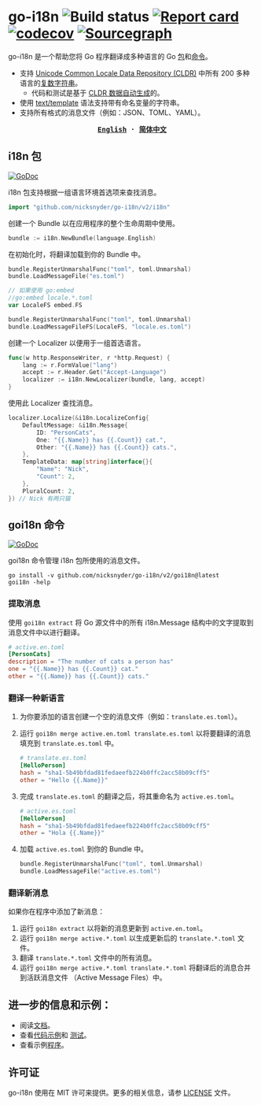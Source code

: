 # go-i18n ![Build status](https://github.com/nicksnyder/go-i18n/workflows/Build/badge.svg) [![Report card](https://goreportcard.com/badge/github.com/nicksnyder/go-i18n)](https://goreportcard.com/report/github.com/nicksnyder/go-i18n) [![codecov](https://codecov.io/gh/nicksnyder/go-i18n/branch/master/graph/badge.svg)](https://codecov.io/gh/nicksnyder/go-i18n) [![Sourcegraph](https://sourcegraph.com/github.com/nicksnyder/go-i18n/-/badge.svg)](https://sourcegraph.com/github.com/nicksnyder/go-i18n?badge)

go-i18n 是一个帮助您将 Go 程序翻译成多种语言的 Go [包](#package-i18n)和[命令](#command-goi18n)。

- 支持 [Unicode Common Locale Data Repository (CLDR)](https://www.unicode.org/cldr/charts/28/supplemental/language_plural_rules.html)
  中所有 200 多种语言的[复数字符串](http://cldr.unicode.org/index/cldr-spec/plural-rules)。
  - 代码和测试是基于 [CLDR 数据](http://cldr.unicode.org/index/downloads)[自动生成](https://github.com/nicksnyder/go-i18n/tree/main/internal/plural/codegen)的。
- 使用 [text/template](http://golang.org/pkg/text/template/) 语法支持带有命名变量的字符串。
- 支持所有格式的消息文件（例如：JSON、TOML、YAML）。

<strong align="center">
<samp>

[**English**](../README.md) · [**简体中文**](README.zh-Hans.md)

</samp>
</strong>

## i18n 包

[![GoDoc](https://pkg.go.dev/github.com/nicksnyder/go-i18n?status.svg)](https://pkg.go.dev/github.com/nicksnyder/go-i18n/v2/i18n)

i18n 包支持根据一组语言环境首选项来查找消息。

```go
import "github.com/nicksnyder/go-i18n/v2/i18n"
```

创建一个 Bundle 以在应用程序的整个生命周期中使用。

```go
bundle := i18n.NewBundle(language.English)
```

在初始化时，将翻译加载到你的 Bundle 中。

```go
bundle.RegisterUnmarshalFunc("toml", toml.Unmarshal)
bundle.LoadMessageFile("es.toml")
```

```go
// 如果使用 go:embed
//go:embed locale.*.toml
var LocaleFS embed.FS

bundle.RegisterUnmarshalFunc("toml", toml.Unmarshal)
bundle.LoadMessageFileFS(LocaleFS, "locale.es.toml")
```

创建一个 Localizer 以便用于一组首选语言。

```go
func(w http.ResponseWriter, r *http.Request) {
    lang := r.FormValue("lang")
    accept := r.Header.Get("Accept-Language")
    localizer := i18n.NewLocalizer(bundle, lang, accept)
}
```

使用此 Localizer 查找消息。

```go
localizer.Localize(&i18n.LocalizeConfig{
    DefaultMessage: &i18n.Message{
        ID: "PersonCats",
        One: "{{.Name}} has {{.Count}} cat.",
        Other: "{{.Name}} has {{.Count}} cats.",
    },
    TemplateData: map[string]interface{}{
        "Name": "Nick",
        "Count": 2,
    },
    PluralCount: 2,
}) // Nick 有两只猫
```

## goi18n 命令

[![GoDoc](https://pkg.go.dev/github.com/nicksnyder/go-i18n?status.svg)](https://pkg.go.dev/github.com/nicksnyder/go-i18n/v2/goi18n)

goi18n 命令管理 i18n 包所使用的消息文件。

```
go install -v github.com/nicksnyder/go-i18n/v2/goi18n@latest
goi18n -help
```

### 提取消息

使用 `goi18n extract` 将 Go 源文件中的所有 i18n.Message 结构中的文字提取到消息文件中以进行翻译。

```toml
# active.en.toml
[PersonCats]
description = "The number of cats a person has"
one = "{{.Name}} has {{.Count}} cat."
other = "{{.Name}} has {{.Count}} cats."
```

### 翻译一种新语言

1. 为你要添加的语言创建一个空的消息文件（例如：`translate.es.toml`）。
2. 运行 `goi18n merge active.en.toml translate.es.toml` 以将要翻译的消息填充到 `translate.es.toml` 中。

   ```toml
   # translate.es.toml
   [HelloPerson]
   hash = "sha1-5b49bfdad81fedaeefb224b0ffc2acc58b09cff5"
   other = "Hello {{.Name}}"
   ```

3. 完成 `translate.es.toml` 的翻译之后，将其重命名为 `active.es.toml`。

   ```toml
   # active.es.toml
   [HelloPerson]
   hash = "sha1-5b49bfdad81fedaeefb224b0ffc2acc58b09cff5"
   other = "Hola {{.Name}}"
   ```

4. 加载 `active.es.toml` 到你的 Bundle 中。

   ```go
   bundle.RegisterUnmarshalFunc("toml", toml.Unmarshal)
   bundle.LoadMessageFile("active.es.toml")
   ```

### 翻译新消息

如果你在程序中添加了新消息：

1. 运行 `goi18n extract` 以将新的消息更新到 `active.en.toml`。
2. 运行 `goi18n merge active.*.toml` 以生成更新后的 `translate.*.toml` 文件。
3. 翻译 `translate.*.toml` 文件中的所有消息。
4. 运行 `goi18n merge active.*.toml translate.*.toml` 将翻译后的消息合并到活跃消息文件
   （Active Message Files）中。

## 进一步的信息和示例：

- 阅读[文档](https://pkg.go.dev/github.com/nicksnyder/go-i18n/v2)。
- 查看[代码示例](https://github.com/nicksnyder/go-i18n/blob/main/v2/i18n/example_test.go)和
  [测试](https://github.com/nicksnyder/go-i18n/blob/main/v2/i18n/localizer_test.go)。
- 查看示例[程序](https://github.com/nicksnyder/go-i18n/tree/main/example)。

## 许可证

go-i18n 使用在 MIT 许可来提供。更多的相关信息，请参 [LICENSE](LICENSE) 文件。
